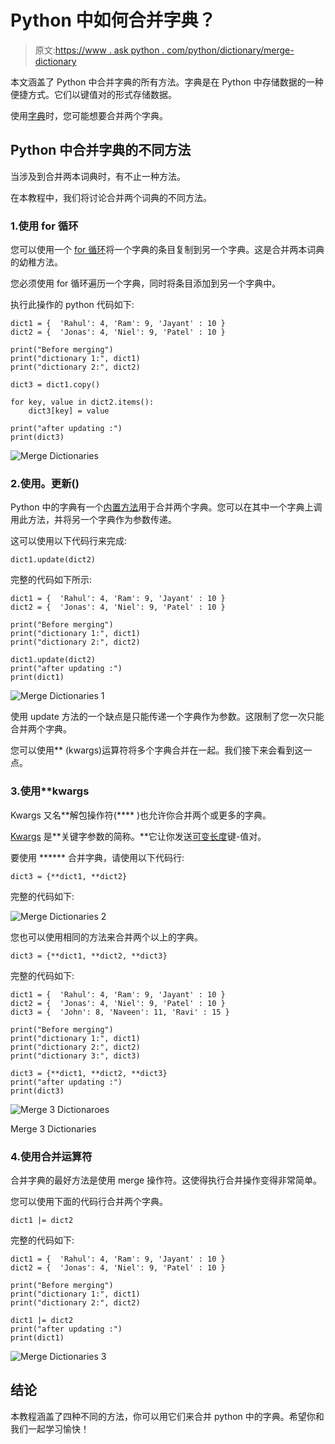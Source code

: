 # Python 中如何合并字典？

> 原文:[https://www . ask python . com/python/dictionary/merge-dictionary](https://www.askpython.com/python/dictionary/merge-dictionaries)

本文涵盖了 Python 中合并字典的所有方法。字典是在 Python 中存储数据的一种便捷方式。它们以键值对的形式存储数据。

使用[字典](https://www.askpython.com/python/dictionary/python-dictionary-dict-tutorial)时，您可能想要合并两个字典。

## Python 中合并字典的不同方法

当涉及到合并两本词典时，有不止一种方法。

在本教程中，我们将讨论合并两个词典的不同方法。

### 1.使用 for 循环

您可以使用一个 [for 循环](https://www.askpython.com/python/python-for-loop)将一个字典的条目复制到另一个字典。这是合并两本词典的幼稚方法。

您必须使用 for 循环遍历一个字典，同时将条目添加到另一个字典中。

执行此操作的 python 代码如下:

```
dict1 = {  'Rahul': 4, 'Ram': 9, 'Jayant' : 10 }
dict2 = {  'Jonas': 4, 'Niel': 9, 'Patel' : 10 }

print("Before merging")
print("dictionary 1:", dict1)
print("dictionary 2:", dict2)

dict3 = dict1.copy()

for key, value in dict2.items():
    dict3[key] = value

print("after updating :")
print(dict3)

```

![Merge Dictionaries](../Images/f5d88cbae133b01ceaa48fdb9a62dbb2.png)

### 2.使用。更新()

Python 中的字典有一个[内置方法](https://www.askpython.com/built-in-methods)用于合并两个字典。您可以在其中一个字典上调用此方法，并将另一个字典作为参数传递。

这可以使用以下代码行来完成:

```
dict1.update(dict2)

```

完整的代码如下所示:

```
dict1 = {  'Rahul': 4, 'Ram': 9, 'Jayant' : 10 }
dict2 = {  'Jonas': 4, 'Niel': 9, 'Patel' : 10 }

print("Before merging")
print("dictionary 1:", dict1)
print("dictionary 2:", dict2)

dict1.update(dict2)
print("after updating :")
print(dict1)

```

![Merge Dictionaries 1](../Images/892dfc70ce049610f64cdbd5a90e01db.png)

使用 update 方法的一个缺点是只能传递一个字典作为参数。这限制了您一次只能合并两个字典。

您可以使用** (kwargs)运算符将多个字典合并在一起。我们接下来会看到这一点。

### 3.使用**kwargs

Kwargs 又名**解包操作符(**** )也允许你合并两个或更多的字典。

[Kwargs](https://www.askpython.com/python/args-kwargs-in-python) 是**关键字参数的简称。**它让你发送[可变长度](https://www.askpython.com/python/array/array-length-in-python)键-值对。

要使用 ****** 合并字典，请使用以下代码行:

```
dict3 = {**dict1, **dict2}

```

完整的代码如下:

![Merge Dictionaries 2](../Images/71c2bf4d766e6839c3f151d31249b2a5.png)

您也可以使用相同的方法来合并两个以上的字典。

```
dict3 = {**dict1, **dict2, **dict3}

```

完整的代码如下:

```
dict1 = {  'Rahul': 4, 'Ram': 9, 'Jayant' : 10 }
dict2 = {  'Jonas': 4, 'Niel': 9, 'Patel' : 10 }
dict3 = {  'John': 8, 'Naveen': 11, 'Ravi' : 15 }

print("Before merging")
print("dictionary 1:", dict1)
print("dictionary 2:", dict2)
print("dictionary 3:", dict3)

dict3 = {**dict1, **dict2, **dict3}
print("after updating :")
print(dict3)

```

![Merge 3 Dictionaroes](../Images/a6337aa824a3f4fce2193bef9c4fa816.png)

Merge 3 Dictionaries

### 4.使用合并运算符

合并字典的最好方法是使用 merge 操作符。这使得执行合并操作变得非常简单。

您可以使用下面的代码行合并两个字典。

```
dict1 |= dict2

```

完整的代码如下:

```
dict1 = {  'Rahul': 4, 'Ram': 9, 'Jayant' : 10 }
dict2 = {  'Jonas': 4, 'Niel': 9, 'Patel' : 10 }

print("Before merging")
print("dictionary 1:", dict1)
print("dictionary 2:", dict2)

dict1 |= dict2
print("after updating :")
print(dict1)

```

![Merge Dictionaries 3](../Images/0cc834b78ff2a612943c37c2ea733514.png)

## 结论

本教程涵盖了四种不同的方法，你可以用它们来合并 python 中的字典。希望你和我们一起学习愉快！